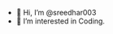 - 👋 Hi, I’m @sreedhar003
- 👀 I’m interested in Coding.
<!---
sreedhar003/sreedhar003 is a ✨ special ✨ repository because its `README.md` (this file) appears on your GitHub profile.
You can click the Preview link to take a look at your changes.
--->
